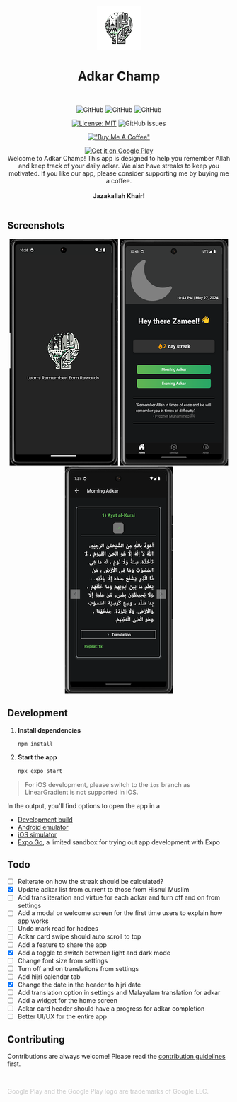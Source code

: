 <div align="center">
  <picture>
 <source media="(prefers-color-scheme: dark)" srcset="./Screenshots/light-logo.png" width="100px">
 <img alt="Logo of Adkar Champ" width="100px" src="./Screenshots/dark-logo.png">
</picture>
  <h1>Adkar Champ</h1>
</div>

<br>

<div align="center">

![GitHub](https://img.shields.io/badge/Version-1.3.4-blue)
![GitHub](https://img.shields.io/badge/Platform-Android-lightgrey)
![GitHub](https://img.shields.io/badge/Status-Active-brightgreen)

[![License: MIT](https://img.shields.io/badge/License-MIT-yellow.svg)](https://github.com/zameel7/adkar-streak/blob/main/LICENSE.md)
![GitHub issues](https://img.shields.io/github/issues/zameel7/adkar-streak)

[!["Buy Me A Coffee"](https://www.buymeacoffee.com/assets/img/custom_images/orange_img.png)](https://www.buymeacoffee.com/zameel7)

</div>

<div align="center">
  <a href='https://play.google.com/store/apps/details?id=com.zameel7.adkarstreak&pcampaignid=pcampaignidMKT-Other-global-all-co-prtnr-py-PartBadge-Mar2515-1'>
    <img alt='Get it on Google Play' src='https://play.google.com/intl/en_us/badges/static/images/badges/en_badge_web_generic.png' width="200"/>
  </a>
</div>

<div align="center">Welcome to Adkar Champ! This app is designed to help you remember Allah and keep track of your daily adkar. We also have streaks to keep you motivated. If you like our app, please consider supporting me by buying me a coffee. <br><br><b>Jazakallah Khair!</b></div>
<br>

## Screenshots

<div align="center">
  <img src="./Screenshots/1.png" alt="Screenshot 1" width="245">
  <img src="./Screenshots/2.png" alt="Screenshot 2" width="245">
  <img src="./Screenshots/3.png" alt="Screenshot 3" width="245">
</div>

## Development

1. **Install dependencies**

    ```bash
    npm install
    ```

2. **Start the app**
    ```bash
    npx expo start
    ```

> For iOS development, please switch to the `ios` branch as LinearGradient is not supported in iOS.

In the output, you'll find options to open the app in a

-   [Development build](https://docs.expo.dev/develop/development-builds/introduction/)
-   [Android emulator](https://docs.expo.dev/workflow/android-studio-emulator/)
-   [iOS simulator](https://docs.expo.dev/workflow/ios-simulator/)
-   [Expo Go](https://expo.dev/go), a limited sandbox for trying out app development with Expo

## Todo

- [ ] Reiterate on how the streak should be calculated?
- [x] Update adkar list from current to those from Hisnul Muslim
- [ ] Add transliteration and virtue for each adkar and turn off and on from settings
- [ ] Add a modal or welcome screen for the first time users to explain how app works
- [ ] Undo mark read for hadees
- [ ] Adkar card swipe should auto scroll to top
- [ ] Add a feature to share the app
- [x] Add a toggle to switch between light and dark mode
- [ ] Change font size from settings
- [ ] Turn off and on translations from settings
- [ ] Add hijri calendar tab
- [x] Change the date in the header to hijri date
- [ ] Add translation option in settings and Malayalam translation for adkar
- [ ] Add a widget for the home screen
- [ ] Adkar card header should have a progress for adkar completion
- [ ] Better UI/UX for the entire app

## Contributing

Contributions are always welcome! Please read the [contribution guidelines](./CONTRIBUTING.md) first.

<br>

<span style="color: #9998;">Google Play and the Google Play logo are trademarks of Google LLC.</span>
